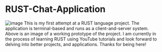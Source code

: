 # RUST-Chat-Application
![image](https://github.com/TarushiG/RUST-Chat-Application/assets/91383199/a2bdb4d6-b5cf-4773-8b5b-5021588855a6)
This is my first attempt at a RUST language project.
The application is terminal-based and runs as a client-and-server system.
Above is an image of a working prototype of the project. 
I am currently in the process of learning RUST using YouTube tutorials and look forward to delving into better projects, and applications.
Thanks for being here!
